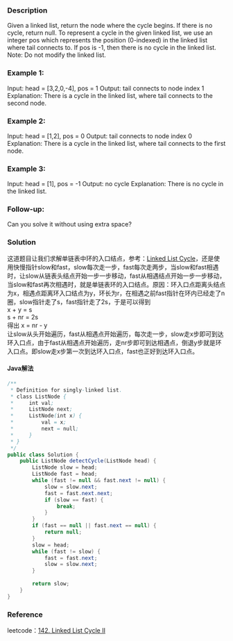 ### Description
Given a linked list, return the node where the cycle begins. If there is no cycle, return null.
To represent a cycle in the given linked list, we use an integer pos which represents the position (0-indexed) in the linked list where tail connects to. If pos is -1, then there is no cycle in the linked list.
Note: Do not modify the linked list.

### Example 1:
Input: head = [3,2,0,-4], pos = 1
Output: tail connects to node index 1
Explanation: There is a cycle in the linked list, where tail connects to the second node.
### Example 2:
Input: head = [1,2], pos = 0
Output: tail connects to node index 0
Explanation: There is a cycle in the linked list, where tail connects to the first node.
### Example 3:
Input: head = [1], pos = -1
Output: no cycle
Explanation: There is no cycle in the linked list.

### Follow-up:
Can you solve it without using extra space?

### Solution
这道题目让我们求解单链表中环的入口结点，参考：[Linked List Cycle](/Linked%20list/单链表中的环.md)，还是使用快慢指针slow和fast，slow每次走一步，fast每次走两步，当slow和fast相遇时，让slow从链表头结点开始一步一步移动，fast从相遇结点开始一步一步移动，当slow和fast再次相遇时，就是单链表环的入口结点。原因：环入口点距离头结点为x，相遇点距离环入口结点为y，环长为r，在相遇之前fast指针在环内已经走了n圈，slow指针走了s，fast指针走了2s，于是可以得到      
      x + y = s  
      s + nr = 2s  
得出  x = nr - y  
让slow从头开始遍历，fast从相遇点开始遍历，每次走一步，slow走x步即可到达环入口点，由于fast从相遇点开始遍历，走nr步即可到达相遇点，倒退y步就是环入口点。即slow走x步第一次到达环入口点，fast也正好到达环入口点。

#### Java解法
```Java
/**
 * Definition for singly-linked list.
 * class ListNode {
 *     int val;
 *     ListNode next;
 *     ListNode(int x) {
 *         val = x;
 *         next = null;
 *     }
 * }
 */
public class Solution {
    public ListNode detectCycle(ListNode head) {
        ListNode slow = head;
        ListNode fast = head;
        while (fast != null && fast.next != null) {
            slow = slow.next;
            fast = fast.next.next;
            if (slow == fast) {
                break;
            }
        }
        if (fast == null || fast.next == null) {
            return null;
        }
        slow = head;
        while (fast != slow) {
            fast = fast.next;
            slow = slow.next;
        }
        
        return slow;
    }
}
```

### Reference
leetcode：[142. Linked List Cycle II](https://leetcode.com/problems/linked-list-cycle-ii/)  
